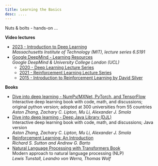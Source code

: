 ```yaml
---
title: Learning the Basics
desc: ....
---
```



Nuts & bolts - hands-on ...

**Video lectures**

* [2023 - Introduction to Deep Learning](http://introtodeeplearning.com/)
<br>_Massachusetts Institute of Technology (MIT), lecture series 6.S191_
* [Google DeepMind - Learning Resources](https://deepmind.com/learning-resources)
  <br>_Google DeepMind & University College London (UCL)_
  * [2020 - Deep Learning Lecture Series](https://deepmind.com/learning-resources/deep-learning-lecture-series-2020)
  * [2021 - Reinforcement Learning Lecture Series](https://deepmind.com/learning-resources/reinforcement-learning-series-2021)
  * [2015 - Introduction to Reinforcement Learning by David Silver](https://deepmind.com/learning-resources/-introduction-reinforcement-learning-david-silver)



**Books**
* [Dive into deep learning - NumPy/MXNet, PyTorch, and TensorFlow](https://d2l.ai/)
  <br>Interactive deep learning book with code, math, and discussions; original python version;
  adopted at 300 universities from 55 countries
  <br>_Aston Zhang, Zachary C. Lipton, Mu Li, Alexander J. Smola_
* [Dive into deep learning - Deep Java Library (DJL)](https://d2l.djl.ai/)
  <br>Interactive deep learning book with code, math, and discussions; Java version
  <br>_Aston Zhang, Zachary C. Lipton, Mu Li, Alexander J. Smola_
* [Reinforcement Learning: An Introduction](https://mitpress.mit.edu/9780262039246/reinforcement-learning/)
  <br>_Richard S. Sutton and Andrew G. Barto_
* [Natural Language Processing with Transformers Book](https://transformersbook.com/)
  <br>Modern approach to natural language processing (NLP)
  <br>_Lewis Tunstall, Leandro von Werra, Thomas Wolf_



